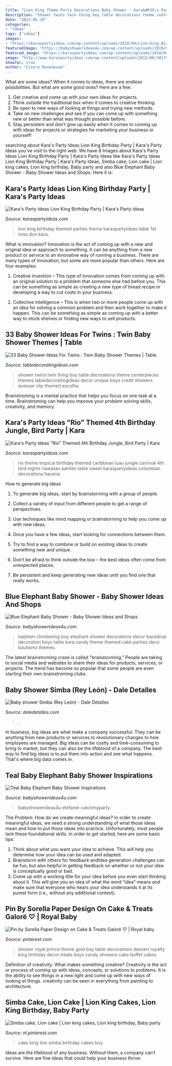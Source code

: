 ```yaml
---
title: "Lion King Theme Party Decorations Baby Shower : Kara&#039;s Party Ideas Lion King Birthday Party"
description: "Shower twins twin thing boy table decorations theme centerpieces themes tabledecoratingideas decor unique boys credit showers acessar clip themed escolha"
date: "2023-05-19"
categories:
- "ideas"
tags: ["ideas"]
images:
- "https://karaspartyideas.com/wp-content/uploads/2018/04/Lion-King-Birthday-Party-via-Karas-Party-Ideas-KarasPartyIdeas.com6_.jpeg"
featuredImage: "https://babyshowerideas4u.com/wp-content/uploads/2019/05/teal-and-white-elephant-baby-shower-ideas-600x796.jpg"
featured_image: "https://karaspartyideas.com/wp-content/uploads/2018/04/Lion-King-Birthday-Party-via-Karas-Party-Ideas-KarasPartyIdeas.com6_.jpeg"
image: "http://www.karaspartyideas.com/wp-content/uploads/2012/06/301792_297076123720054_820311155_n_600x898.jpg"
ShowToc: true
author: "Cicero Rosenbaum"
---
```



What are some ideas?
When it comes to ideas, there are endless possibilities. But what are some good ones? Here are a few: 
1. Get creative and come up with your own ideas for projects.
2. Think outside the traditional box when it comes to creative thinking.
3. Be open to new ways of looking at things and trying new methods.
4. Take on new challenges and see if you can come up with something new or better than what was thought possible before. 
5. Stay persistent and don’t give up easily when it comes to coming up with ideas for projects or strategies for marketing your business or yourself!

	

		
searching about Kara&#039;s Party Ideas Lion King Birthday Party | Kara&#039;s Party Ideas you've visit to the right web. We have 8 Images about Kara&#039;s Party Ideas Lion King Birthday Party | Kara&#039;s Party Ideas like Kara&#039;s Party Ideas Lion King Birthday Party | Kara&#039;s Party Ideas, Simba cake, Lion cake | Lion king cakes, Lion king birthday, Baby party and also Blue Elephant Baby Shower - Baby Shower Ideas and Shops. Here it is:
		
    
## Kara&#039;s Party Ideas Lion King Birthday Party | Kara&#039;s Party Ideas

<img loading=lazy src="https://karaspartyideas.com/wp-content/uploads/2018/04/Lion-King-Birthday-Party-via-Karas-Party-Ideas-KarasPartyIdeas.com6_.jpeg" onerror="this.onerror=null;this.src='https://tse3.mm.bing.net/th?id=OIP.Nn-EGYLB5siPavyrJT0FpgHaLH&amp;pid=15.1';" alt="Kara&#039;s Party Ideas Lion King Birthday Party | Kara&#039;s Party Ideas">

_Source: karaspartyideas.com_

>lion king birthday themed parties theme karaspartyideas table 1st miss don kara. 

	

What is innovation?
Innovation is the act of coming up with a new and original idea or approach to something. It can be anything from a new product or service to an innovative way of running a business. There are many types of innovation, but some are more popular than others. Here are four examples:
1. Creative invention – This type of innovation comes from coming up with an original solution to a problem that someone else had before you. This can be something as simple as creating a new type of bread recipe or developing a way to cut costs in your business.

2. Collective intelligence – This is when two or more people come up with an idea for solving a common problem and then work together to make it happen. This can be something as simple as coming up with a better way to stock shelves or finding new ways to sell products.


    
## 33 Baby Shower Ideas For Twins : Twin Baby Shower Themes | Table

<img loading=lazy src="https://s-media-cache-ak0.pinimg.com/originals/37/d7/e1/37d7e1e9f900f3b3663a0066b365fe03.jpg" onerror="this.onerror=null;this.src='https://tse1.mm.bing.net/th?id=OIP.bV7AmQT8ukXg2RAOpJCfGgHaEg&amp;pid=15.1';" alt="33 Baby Shower Ideas For Twins : Twin Baby Shower Themes | Table">

_Source: tabledecoratingideas.com_

>shower twins twin thing boy table decorations theme centerpieces themes tabledecoratingideas decor unique boys credit showers acessar clip themed escolha. 

	

Brainstroming is a mental practice that helps you focus on one task at a time. Brainstroming can help you improve your problem solving skills, creativity, and memory.

    
## Kara&#039;s Party Ideas &quot;Rio&quot; Themed 4th Birthday Jungle, Bird Party | Kara

<img loading=lazy src="http://www.karaspartyideas.com/wp-content/uploads/2012/06/301792_297076123720054_820311155_n_600x898.jpg" onerror="this.onerror=null;this.src='https://tse4.mm.bing.net/th?id=OIP.gRNms9EqEFCPEHGpX3fVrQHaLF&amp;pid=15.1';" alt="Kara&#039;s Party Ideas &quot;Rio&quot; Themed 4th Birthday Jungle, Bird Party | Kara">

_Source: karaspartyideas.com_

>rio theme tropical birthday themed caribbean luau jungle carnival 4th bird nights hawaiian parties table sweet karaspartyideas colombian decorations havana. 

	

How to generate big ideas
1. To generate big ideas, start by brainstorming with a group of people.
2. Collect a variety of input from different people to get a range of perspectives.

3. Use techniques like mind mapping or brainstorming to help you come up with new ideas.

4. Once you have a few ideas, start looking for connections between them.
5. Try to find a way to combine or build on existing ideas to create something new and unique.
6. Don’t be afraid to think outside the box – the best ideas often come from unexpected places.
7. Be persistent and keep generating new ideas until you find one that really works.

    
## Blue Elephant Baby Shower - Baby Shower Ideas And Shops

<img loading=lazy src="https://babyshowerideas4u.com/wp-content/uploads/2014/02/944294_269031756570209_877796431_n_600x394.jpg" onerror="this.onerror=null;this.src='https://tse4.mm.bing.net/th?id=OIP.fReMhKTjokDFajbfAS2r9gHaE3&amp;pid=15.1';" alt="Blue Elephant Baby Shower - Baby Shower Ideas and Shops">

_Source: babyshowerideas4u.com_

>baptism christening boy elephant shower decorations decor backdrop decoration boys table kara candy theme themed cake parties deco bautismo themes. 

	

The latest brainstroming craze is called "brainstorming." People are taking to social media and websites to share their ideas for products, services, or projects. The trend has become so popular that some people are even starting their own brainstroming clubs.

    
## Baby Shower Simba (Rey León) - Dale Detalles

<img loading=lazy src="https://i1.wp.com/www.daledetalles.com/wp-content/uploads/2016/07/baby-shower-simba16.jpg" onerror="this.onerror=null;this.src='https://tse1.mm.bing.net/th?id=OIP.9dnYX0Op67LogwZ1jq59UQHaJ6&amp;pid=15.1';" alt="Baby shower Simba (Rey León) - Dale Detalles">

_Source: daledetalles.com_

>. 

	

In business, big ideas are what make a company successful. They can be anything from new products or services to revolutionary changes to how employees are managed. Big ideas can be costly and time-consuming to bring to market, but they can also be the lifeblood of a company. The best way to find big ideas is to put them into action and see what happens. That's where big data comes in.

    
## Teal Baby Elephant Baby Shower Inspirations

<img loading=lazy src="https://babyshowerideas4u.com/wp-content/uploads/2019/05/teal-and-white-elephant-baby-shower-ideas-600x796.jpg" onerror="this.onerror=null;this.src='https://tse1.mm.bing.net/th?id=OIP.ZkP8EwH--sboCZ7upR7CkgHaJ0&amp;pid=15.1';" alt="Teal Baby Elephant Baby Shower Inspirations">

_Source: babyshowerideas4u.com_

>babyshowerideas4u elefante catchmyparty. 

	

The Problem: How do we create meaningful ideas?
In order to create meaningful ideas, we need a strong understanding of what those ideas mean and how to put those ideas into practice. Unfortunately, most people lack these foundational skills. In order to get started, here are some basic tips: 
1. Think about what you want your idea to achieve. This will help you determine how your idea can be used and adapted. 
2. Brainstorm with others for feedback andIdea generation challenges can be fun, but also helpful in getting feedback on whether or not your idea is conceptually good or bad. 
3. Come up with a working title for your idea before you even start thinking about it. This will give you an idea of what the word “idea” means and make sure that everyone who hears your idea understands it at its purest form (i.e., without any additional context).

    
## Pin By Sorella Paper Design On Cake &amp; Treats Galorë ♡ | Royal Baby

<img loading=lazy src="https://i.pinimg.com/originals/5a/0b/32/5a0b32298d340ca8e2f645f3437321a1.jpg" onerror="this.onerror=null;this.src='https://tse3.mm.bing.net/th?id=OIP.RmQ03xsAGXMnw-TatVluAAHaHa&amp;pid=15.1';" alt="Pin by Sorella Paper Design on Cake &amp; Treats Galorë ♡ | Royal baby">

_Source: pinterest.com_

>shower royal prince theme gold boy table decorations dessert royalty king birthday decor treats boys candy showers cake buffet cakes. 

	

Definition of creativity: What makes something creative?
Creativity is the act or process of coming up with ideas, concepts, or solutions to problems. It is the ability to see things in a new light and come up with new ways of looking at things. creativity can be seen in everything from painting to architecture.

    
## Simba Cake, Lion Cake | Lion King Cakes, Lion King Birthday, Baby Party

<img loading=lazy src="https://i.pinimg.com/736x/6c/37/68/6c37687f9a3b113aa0a2f3b1c242812e.jpg" onerror="this.onerror=null;this.src='https://tse1.mm.bing.net/th?id=OIP.IqMKj-jH6DFg45H4tCROwgHaJ3&amp;pid=15.1';" alt="Simba cake, Lion cake | Lion king cakes, Lion king birthday, Baby party">

_Source: nl.pinterest.com_

>cake king lion simba birthday cakes boy. 

	

Ideas are the lifeblood of any business. Without them, a company can’t survive. Here are five ideas that could help your business thrive:

